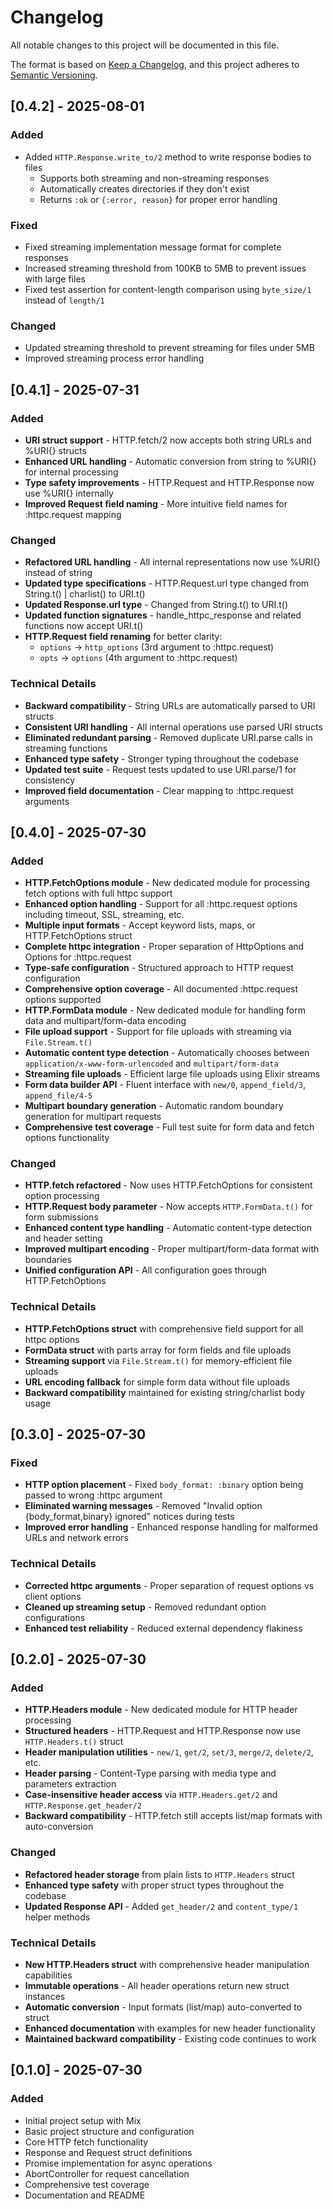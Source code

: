 # Changelog

All notable changes to this project will be documented in this file.

The format is based on [Keep a Changelog](https://keepachangelog.com/en/1.0.0/),
and this project adheres to [Semantic Versioning](https://semver.org/spec/v2.0.0.html).

## [0.4.2] - 2025-08-01

### Added
- Added `HTTP.Response.write_to/2` method to write response bodies to files
  - Supports both streaming and non-streaming responses
  - Automatically creates directories if they don't exist
  - Returns `:ok` or `{:error, reason}` for proper error handling

### Fixed
- Fixed streaming implementation message format for complete responses
- Increased streaming threshold from 100KB to 5MB to prevent issues with large files
- Fixed test assertion for content-length comparison using `byte_size/1` instead of `length/1`

### Changed
- Updated streaming threshold to prevent streaming for files under 5MB
- Improved streaming process error handling

## [0.4.1] - 2025-07-31

### Added
- **URI struct support** - HTTP.fetch/2 now accepts both string URLs and %URI{} structs
- **Enhanced URL handling** - Automatic conversion from string to %URI{} for internal processing
- **Type safety improvements** - HTTP.Request and HTTP.Response now use %URI{} internally
- **Improved Request field naming** - More intuitive field names for :httpc.request mapping

### Changed
- **Refactored URL handling** - All internal representations now use %URI{} instead of string
- **Updated type specifications** - HTTP.Request.url type changed from String.t() | charlist() to URI.t()
- **Updated Response.url type** - Changed from String.t() to URI.t()
- **Updated function signatures** - handle_httpc_response and related functions now accept URI.t()
- **HTTP.Request field renaming** for better clarity:
  - `options` → `http_options` (3rd argument to :httpc.request)
  - `opts` → `options` (4th argument to :httpc.request)

### Technical Details
- **Backward compatibility** - String URLs are automatically parsed to URI structs
- **Consistent URI handling** - All internal operations use parsed URI structs
- **Eliminated redundant parsing** - Removed duplicate URI.parse calls in streaming functions
- **Enhanced type safety** - Stronger typing throughout the codebase
- **Updated test suite** - Request tests updated to use URI.parse/1 for consistency
- **Improved field documentation** - Clear mapping to :httpc.request arguments

## [0.4.0] - 2025-07-30

### Added
- **HTTP.FetchOptions module** - New dedicated module for processing fetch options with full httpc support
- **Enhanced option handling** - Support for all :httpc.request options including timeout, SSL, streaming, etc.
- **Multiple input formats** - Accept keyword lists, maps, or HTTP.FetchOptions struct
- **Complete httpc integration** - Proper separation of HttpOptions and Options for :httpc.request
- **Type-safe configuration** - Structured approach to HTTP request configuration
- **Comprehensive option coverage** - All documented :httpc.request options supported
- **HTTP.FormData module** - New dedicated module for handling form data and multipart/form-data encoding
- **File upload support** - Support for file uploads with streaming via `File.Stream.t()`
- **Automatic content type detection** - Automatically chooses between `application/x-www-form-urlencoded` and `multipart/form-data`
- **Streaming file uploads** - Efficient large file uploads using Elixir streams
- **Form data builder API** - Fluent interface with `new/0`, `append_field/3`, `append_file/4-5`
- **Multipart boundary generation** - Automatic random boundary generation for multipart requests
- **Comprehensive test coverage** - Full test suite for form data and fetch options functionality

### Changed
- **HTTP.fetch refactored** - Now uses HTTP.FetchOptions for consistent option processing
- **HTTP.Request body parameter** - Now accepts `HTTP.FormData.t()` for form submissions
- **Enhanced content type handling** - Automatic content-type detection and header setting
- **Improved multipart encoding** - Proper multipart/form-data format with boundaries
- **Unified configuration API** - All configuration goes through HTTP.FetchOptions

### Technical Details
- **HTTP.FetchOptions struct** with comprehensive field support for all httpc options
- **FormData struct** with parts array for form fields and file uploads
- **Streaming support** via `File.Stream.t()` for memory-efficient file uploads
- **URL encoding fallback** for simple form data without file uploads
- **Backward compatibility** maintained for existing string/charlist body usage

## [0.3.0] - 2025-07-30

### Fixed
- **HTTP option placement** - Fixed `body_format: :binary` option being passed to wrong :httpc argument
- **Eliminated warning messages** - Removed "Invalid option {body_format,binary} ignored" notices during tests
- **Improved error handling** - Enhanced response handling for malformed URLs and network errors

### Technical Details
- **Corrected httpc arguments** - Proper separation of request options vs client options
- **Cleaned up streaming setup** - Removed redundant option configurations
- **Enhanced test reliability** - Reduced external dependency flakiness

## [0.2.0] - 2025-07-30

### Added
- **HTTP.Headers module** - New dedicated module for HTTP header processing
- **Structured headers** - HTTP.Request and HTTP.Response now use `HTTP.Headers.t()` struct
- **Header manipulation utilities** - `new/1`, `get/2`, `set/3`, `merge/2`, `delete/2`, etc.
- **Header parsing** - Content-Type parsing with media type and parameters extraction
- **Case-insensitive header access** via `HTTP.Headers.get/2` and `HTTP.Response.get_header/2`
- **Backward compatibility** - HTTP.fetch still accepts list/map formats with auto-conversion

### Changed
- **Refactored header storage** from plain lists to `HTTP.Headers` struct
- **Enhanced type safety** with proper struct types throughout the codebase
- **Updated Response API** - Added `get_header/2` and `content_type/1` helper methods

### Technical Details
- **New HTTP.Headers struct** with comprehensive header manipulation capabilities
- **Immutable operations** - All header operations return new struct instances
- **Automatic conversion** - Input formats (list/map) auto-converted to struct
- **Enhanced documentation** with examples for new header functionality
- **Maintained backward compatibility** - Existing code continues to work

## [0.1.0] - 2025-07-30

### Added
- Initial project setup with Mix
- Basic project structure and configuration
- Core HTTP fetch functionality
- Response and Request struct definitions
- Promise implementation for async operations
- AbortController for request cancellation
- Comprehensive test coverage
- Documentation and README